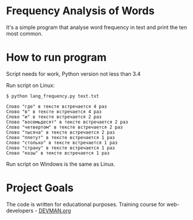 # Frequency Analysis of Words
It's a simple program that analyse word frequency in text and print the ten most common.
# How to run program
Script needs for work, Python version not less than 3.4

Run script on Linux:

```
$ python lang_frequency.py text.txt

Слово "где" в тексте встречается 4 раз
Слово "в" в тексте встречается 4 раз
Слово "и" в тексте встречается 2 раз
Слово "восемьдесят" в тексте встречается 2 раз
Слово "четвертом" в тексте встречается 2 раз
Слово "тысяча" в тексте встречается 2 раз
Слово "плетут" в тексте встречается 1 раз
Слово "столько" в тексте встречается 1 раз
Слово "страну" в тексте встречается 1 раз
Слово "козы" в тексте встречается 1 раз

```

Run script on Windows is the same as Linux.
# Project Goals
The code is written for educational purposes. Training course for web-developers - [DEVMAN.org](https://devman.org)
